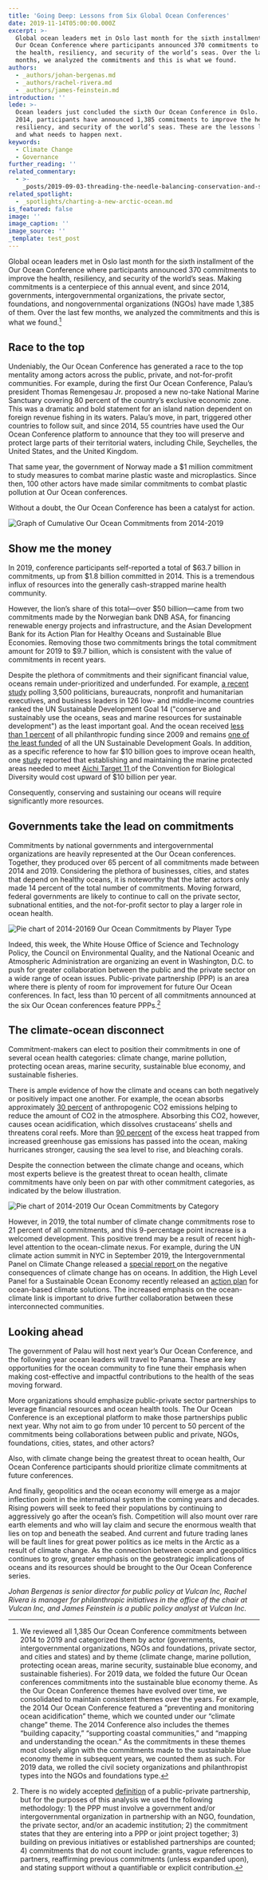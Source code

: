 ```yaml
---
title: 'Going Deep: Lessons from Six Global Ocean Conferences'
date: 2019-11-14T05:00:00.000Z
excerpt: >-
  Global ocean leaders met in Oslo last month for the sixth installment of the
  Our Ocean Conference where participants announced 370 commitments to improve
  the health, resiliency, and security of the world’s seas. Over the last few
  months, we analyzed the commitments and this is what we found.
authors:
  - _authors/johan-bergenas.md
  - _authors/rachel-rivera.md
  - _authors/james-feinstein.md
introduction: ''
lede: >-
  Ocean leaders just concluded the sixth Our Ocean Conference in Oslo. Since
  2014, participants have announced 1,385 commitments to improve the health,
  resiliency, and security of the world’s seas. These are the lessons learned
  and what needs to happen next.
keywords:
  - Climate Change
  - Governance
further_reading: ''
related_commentary:
  - >-
    _posts/2019-09-03-threading-the-needle-balancing-conservation-and-security-in-the-high-seas-treaty.md
related_spotlight:
  - _spotlights/charting-a-new-arctic-ocean.md
is_featured: false
image: ''
image_caption: ''
image_source: ''
_template: test_post
---
```



Global ocean leaders met in Oslo last month for the sixth installment of the Our Ocean Conference where participants announced 370 commitments to improve the health, resiliency, and security of the world’s seas. Making commitments is a centerpiece of this annual event, and since 2014, governments, intergovernmental organizations, the private sector, foundations, and nongovernmental organizations (NGOs) have made 1,385 of them. Over the last few months, we analyzed the commitments and this is what we found.[^1]

## Race to the top

Undeniably, the Our Ocean Conference has generated a race to the top mentality among actors across the public, private, and not-for-profit communities. For example, during the first Our Ocean Conference, Palau’s president Thomas Remengesau Jr. proposed a new no-take National Marine Sanctuary covering 80 percent of the country’s exclusive economic zone. This was a dramatic and bold statement for an island nation dependent on foreign revenue fishing in its waters. Palau’s move, in part, triggered other countries to follow suit, and since 2014, 55 countries have used the Our Ocean Conference platform to announce that they too will preserve and protect large parts of their territorial waters, including Chile, Seychelles, the United States, and the United Kingdom.

That same year, the government of Norway made a \$1 million commitment to study measures to combat marine plastic waste and microplastics. Since then, 100 other actors have made similar commitments to combat plastic pollution at Our Ocean conferences.

Without a doubt, the Our Ocean Conference has been a catalyst for action.

![Graph of Cumulative Our Ocean Commitments from 2014-2019](https://res.cloudinary.com/csisideaslab/image/upload/v1573741962/ocean/Graph1_maixjw.png 'Cumulative Our Ocean Commitments')

## Show me the money

In 2019, conference participants self-reported a total of $63.7 billion in commitments, up from $1.8 billion committed in 2014. This is a tremendous influx of resources into the generally cash-strapped marine health community.

However, the lion’s share of this total—over $50 billion—came from two commitments made by the Norwegian bank DNB ASA, for financing renewable energy projects and infrastructure, and the Asian Development Bank for its Action Plan for Healthy Oceans and Sustainable Blue Economies. Removing those two commitments brings the total commitment amount for 2019 to $9.7 billion, which is consistent with the value of commitments in recent years.

Despite the plethora of commitments and their significant financial value, oceans remain under-prioritized and underfunded. For example, [a recent study](https://www.npr.org/sections/goatsandsoda/2018/05/31/614493772/the-u-n-goal-that-doesnt-get-a-lot-of-respect) polling 3,500 politicians, bureaucrats, nonprofit and humanitarian executives, and business leaders in 126 low- and middle-income countries ranked the UN Sustainable Development Goal 14 ("conserve and sustainably use the oceans, seas and marine resources for sustainable development") as the least important goal. And the ocean received [less than 1 percent](https://givingcompass.org/article/funding-the-ocean-philanthropy/) of all philanthropic funding since 2009 and remains [one of the least funded](https://www.aiddata.org/sdg) of all the UN Sustainable Development Goals. In addition, as a specific reference to how far $10 billion goes to improve ocean health, one [study](https://www.cbd.int/doc/meetings/fin/hlpgar-sp-01/official/hlpgar-sp-01-01-report-en.pdf) reported that establishing and maintaining the marine protected areas needed to meet [Aichi Target 11 ](https://www.cbd.int/sp/targets/rationale/target-11/)of the Convention for Biological Diversity would cost upward of $10 billion per year.

Consequently, conserving and sustaining our oceans will require significantly more resources.

## Governments take the lead on commitments

Commitments by national governments and intergovernmental organizations are heavily represented at the Our Ocean conferences. Together, they produced over 65 percent of all commitments made between 2014 and 2019. Considering the plethora of businesses, cities, and states that depend on healthy oceans, it is noteworthy that the latter actors only made 14 percent of the total number of commitments. Moving forward, federal governments are likely to continue to call on the private sector, subnational entities, and the not-for-profit sector to play a larger role in ocean health.

![Pie chart of 2014-20169 Our Ocean Commitments by Player Type](https://res.cloudinary.com/csisideaslab/image/upload/v1573742009/ocean/Graph2_zytwcz.png 'Our Ocean Commitments')

Indeed, this week, the White House Office of Science and Technology Policy, the Council on Environmental Quality, and the National Oceanic and Atmospheric Administration are organizing an event in Washington, D.C. to push for greater collaboration between the public and the private sector on a wide range of ocean issues. Public-private partnership (PPP) is an area where there is plenty of room for improvement for future Our Ocean conferences. In fact, less than 10 percent of all commitments announced at the six Our Ocean conferences feature PPPs.[^2]

## The climate-ocean disconnect

Commitment-makers can elect to position their commitments in one of several ocean health categories: climate change, marine pollution, protecting ocean areas, marine security, sustainable blue economy, and sustainable fisheries.

There is ample evidence of how the climate and oceans can both negatively or positively impact one another. For example, the ocean absorbs approximately [30 percent](https://science.sciencemag.org/content/363/6432/1193) of anthropogenic CO2 emissions helping to reduce the amount of CO2 in the atmosphere. Absorbing this CO2, however, causes ocean acidification, which dissolves crustaceans’ shells and threatens coral reefs. More than [90 percent](https://www.nytimes.com/interactive/2016/09/12/science/earth/ocean-warming-climate-change.html) of the excess heat trapped from increased greenhouse gas emissions has passed into the ocean, making hurricanes stronger, causing the sea level to rise, and bleaching corals.

Despite the connection between the climate change and oceans, which most experts believe is the greatest threat to ocean health, climate commitments have only been on par with other commitment categories, as indicated by the below illustration.

![Pie chart of 2014-2019 Our Ocean Commitments by Category](https://res.cloudinary.com/csisideaslab/image/upload/v1573742031/ocean/graph3_rc2hxs.png 'Our Ocean Commitments by Category')

However, in 2019, the total number of climate change commitments rose to 21 percent of all commitments, and this 9-percentage point increase is a welcomed development. This positive trend may be a result of recent high-level attention to the ocean-climate nexus. For example, during the UN climate action summit in NYC in September 2019, the Intergovernmental Panel on Climate Change released a [special report ](https://www.nytimes.com/2019/09/25/climate/climate-change-oceans-united-nations.html)on the negative consequences of climate change has on oceans. In addition, the High Level Panel for a Sustainable Ocean Economy recently released an [action plan](http://oceanpanel.org/sites/default/files/2019-10/HLP_Report_Ocean_Solution_Climate_Change_final.pdf) for ocean-based climate solutions. The increased emphasis on the ocean-climate link is important to drive further collaboration between these interconnected communities.

## Looking ahead

The government of Palau will host next year’s Our Ocean Conference, and the following year ocean leaders will travel to Panama. These are key opportunities for the ocean community to fine tune their emphasis when making cost-effective and impactful contributions to the health of the seas moving forward.

More organizations should emphasize public-private sector partnerships to leverage financial resources and ocean health tools. The Our Ocean Conference is an exceptional platform to make those partnerships public next year. Why not aim to go from under 10 percent to 50 percent of the commitments being collaborations between public and private, NGOs, foundations, cities, states, and other actors?

Also, with climate change being the greatest threat to ocean health, Our Ocean Conference participants should prioritize climate commitments at future conferences.

And finally, geopolitics and the ocean economy will emerge as a major inflection point in the international system in the coming years and decades. Rising powers will seek to feed their populations by continuing to aggressively go after the ocean’s fish. Competition will also mount over rare earth elements and who will lay claim and secure the enormous wealth that lies on top and beneath the seabed. And current and future trading lanes will be fault lines for great power politics as ice melts in the Arctic as a result of climate change. As the connection between ocean and geopolitics continues to grow, greater emphasis on the geostrategic implications of oceans and its resources should be brought to the Our Ocean Conference series.

_Johan Bergenas is senior director for public policy at Vulcan Inc, Rachel Rivera is manager for philanthropic initiatives in the office of the chair at Vulcan Inc, and James Feinstein is a public policy analyst at Vulcan Inc._

[^1]: We reviewed all 1,385 Our Ocean Conference commitments between 2014 to 2019 and categorized them by actor (governments, intergovernmental organizations, NGOs and foundations, private sector, and cities and states) and by theme (climate change, marine pollution, protecting ocean areas, marine security, sustainable blue economy, and sustainable fisheries). For 2019 data, we folded the future Our Ocean conferences commitments into the sustainable blue economy theme. As the Our Ocean Conference themes have evolved over time, we consolidated to maintain consistent themes over the years. For example, the 2014 Our Ocean Conference featured a “preventing and monitoring ocean acidification” theme, which we counted under our “climate change” theme. The 2014 Conference also includes the themes “building capacity,” “supporting coastal communities,” and “mapping and understanding the ocean.” As the commitments in these themes most closely align with the commitments made to the sustainable blue economy theme in subsequent years, we counted them as such. For 2019 data, we rolled the civil society organizations and philanthropist types into the NGOs and foundations type.

[^2]: There is no widely accepted [definition](https://ppp.worldbank.org/public-private-partnership/overview/what-are-public-private-partnerships) of a public-private partnership, but for the purposes of this analysis we used the following methodology: 1) the PPP must involve a government and/or intergovernmental organization in partnership with an NGO, foundation, the private sector, and/or an academic institution; 2) the commitment states that they are entering into a PPP or joint project together; 3) building on previous initiatives or established partnerships are counted; 4) commitments that do not count include: grants, vague references to partners, reaffirming previous commitments (unless expanded upon), and stating support without a quantifiable or explicit contribution.
